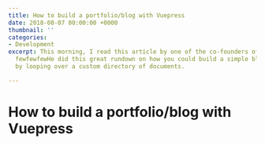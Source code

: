 ```yaml
---
title: How to build a portfolio/blog with Vuepress
date: 2018-08-07 00:00:00 +0000
thumbnail: ''
categories:
- Development
excerpt: This morning, I read this article by one of the co-founders of Snipcart.
  fewfewfewHe did this great rundown on how you could build a simple blog with Vuepress
  by looping over a custom directory of documents.

---
```

# How to build a portfolio/blog with Vuepress

